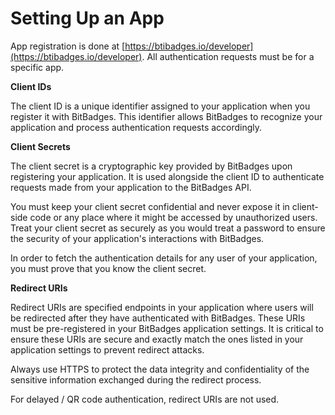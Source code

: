 # Setting Up an App

App registration is done at [https://btibadges.io/developer](https://btibadges.io/developer). All authentication requests must be for a specific app.

**Client IDs**

The client ID is a unique identifier assigned to your application when you register it with BitBadges. This identifier allows BitBadges to recognize your application and process authentication requests accordingly.

**Client Secrets**

The client secret is a cryptographic key provided by BitBadges upon registering your application. It is used alongside the client ID to authenticate requests made from your application to the BitBadges API.&#x20;

You must keep your client secret confidential and never expose it in client-side code or any place where it might be accessed by unauthorized users. Treat your client secret as securely as you would treat a password to ensure the security of your application's interactions with BitBadges.

In order to fetch the authentication details for any user of your application, you must prove that you know the client secret.

**Redirect URIs**&#x20;

Redirect URIs are specified endpoints in your application where users will be redirected after they have authenticated with BitBadges. These URIs must be pre-registered in your BitBadges application settings. It is critical to ensure these URIs are secure and exactly match the ones listed in your application settings to prevent redirect attacks.&#x20;

Always use HTTPS to protect the data integrity and confidentiality of the sensitive information exchanged during the redirect process.

For delayed / QR code authentication, redirect URIs are not used.
